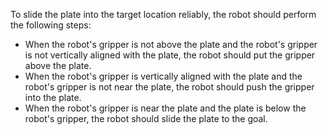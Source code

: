 To slide the plate into the target location reliably, the robot should perform the following steps:
- When the robot's gripper is not above the plate and the robot's gripper is not vertically aligned with the plate, the robot should put the gripper above the plate.
- When the robot's gripper is vertically aligned with the plate and the robot's gripper is not near the plate, the robot should push the gripper into the plate.
- When the robot's gripper is near the plate and the plate is below the robot's gripper, the robot should slide the plate to the goal.
